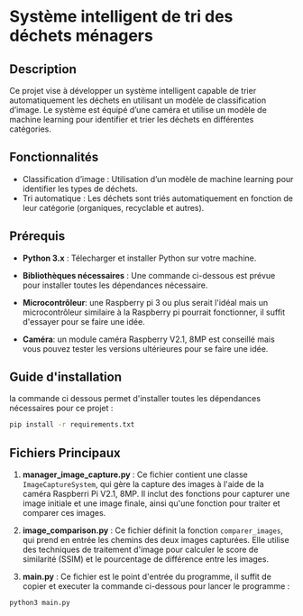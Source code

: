 # Système intelligent de tri des déchets ménagers

## Description
Ce projet vise à développer un système intelligent capable de trier automatiquement les déchets en utilisant un modèle de classification d’image. Le système est équipé d’une caméra et utilise un modèle de machine learning pour identifier et trier les déchets en différentes catégories.

## Fonctionnalités
- Classification d’image : Utilisation d’un modèle de machine learning pour identifier les types de déchets.
- Tri automatique : Les déchets sont triés automatiquement en fonction de leur catégorie (organiques, recyclable et autres).

## Prérequis

- **Python 3.x** : Télecharger et installer Python sur votre machine.
  
- **Bibliothèques nécessaires** : Une commande ci-dessous est prévue pour installer toutes les dépendances nécessaire.
  
- **Microcontrôleur**: une Raspberry pi 3 ou plus serait l'idéal mais un microcontrôleur similaire à la Raspberry pi pourrait fonctionner, il suffit d'essayer pour se faire une idée.
  
- **Caméra**: un module caméra Raspberry V2.1, 8MP est conseillé mais vous pouvez tester les versions ultérieures pour se faire une idée.

## Guide d'installation

la commande ci dessous permet d'installer toutes les dépendances nécessaires pour ce projet :

```bash
pip install -r requirements.txt
```

## Fichiers Principaux

1. **manager_image_capture.py** : Ce fichier contient une classe `ImageCaptureSystem`, qui gère la capture des images à l'aide de la caméra Raspberri Pi V2.1, 8MP. Il inclut des fonctions pour capturer une image initiale et une image finale, ainsi qu'une fonction pour traiter et comparer ces images.

2. **image_comparison.py** : Ce fichier définit la fonction `comparer_images`, qui prend en entrée les chemins des deux images capturées. Elle utilise des techniques de traitement d'image pour calculer le score de similarité (SSIM) et le pourcentage de différence entre les images.

3. **main.py** : Ce fichier est le point d'entrée du programme, il suffit de copier et executer la commande ci-dessous pour lancer le programme :

```bash
python3 main.py
```
